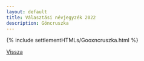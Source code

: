 ```yaml
---
layout: default
title: Választási névjegyzék 2022
description: Göncruszka
---
```


{% include settlementHTMLs/Gooxncruszka.html %}

[Vissza](../)